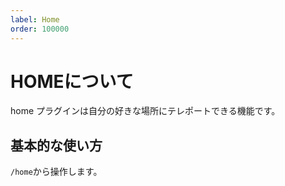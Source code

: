 ```yaml
---
label: Home
order: 100000
---
```

# HOMEについて

home プラグインは自分の好きな場所にテレポートできる機能です。

## 基本的な使い方

`/home`から操作します。